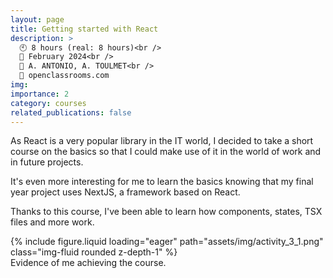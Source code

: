 ```yaml
---
layout: page
title: Getting started with React
description: >
  🕙 8 hours (real: 8 hours)<br />
  📅 February 2024<br />
  👤 A. ANTONIO, A. TOULMET<br />
  🔗 openclassrooms.com
img:
importance: 2
category: courses
related_publications: false
---
```


As React is a very popular library in the IT world, I decided to take a short course on the basics so that I could make use of it in the world of work and in future projects.

It's even more interesting for me to learn the basics knowing that my final year project uses NextJS, a framework based on React.

Thanks to this course, I've been able to learn how components, states, TSX files and more work.

<div class="row">
    <div class="col-sm mt-3 mt-md-0">
        {% include figure.liquid loading="eager" path="assets/img/activity_3_1.png" class="img-fluid rounded z-depth-1" %}
    </div>
</div>
<div class="caption">
    Evidence of me achieving the course.
</div>
